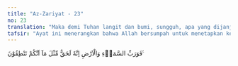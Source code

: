 ```yaml
---
title: "Az-Zariyat - 23"
no: 23
translation: "Maka demi Tuhan langit dan bumi, sungguh, apa yang dijanjikan itu pasti terjadi seperti apa yang kamu ucapkan. "
tafsir: "Ayat ini menerangkan bahwa Allah bersumpah untuk menetapkan keyakinan pada hati manusia tentang adanya hari kebangkitan. Allah bersumpah demi Tuhan langit dan bumi, sesungguhnya hari Kiamat, hari kebangkitan, hari pembalasan dan pembagian rezeki itu yakin benarnya, seperti yakinnya seseorang terhadap perkataan yang diucapkannya. Maka demikian pula, manusia harus yakin akan menjumpai segala yang dijanjikan Allah itu seperti yakinnya dia mendengarkan ucapan-ucapan sendiri, terlebih-lebih jika ucapannya itu dapat direkam dalam sebuah kaset."
---
```


فَوَرَبِّ السَّمَاۤءِ وَالْاَرْضِ اِنَّهٗ لَحَقٌّ مِّثْلَ مَآ اَنَّكُمْ تَنْطِقُوْنَ ࣖ
